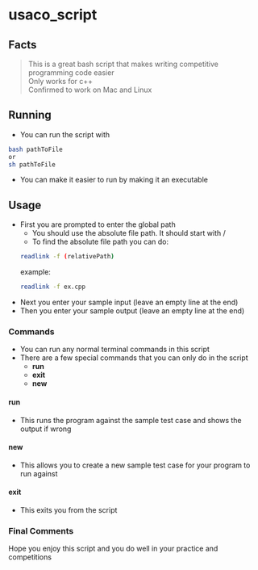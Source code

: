 # usaco_script
## Facts
>This is a great bash script that makes writing competitive programming code easier <br />
>Only works for c++ <br />
> Confirmed to work on Mac and Linux
## Running
- You can run the script with 
```sh
bash pathToFile
or
sh pathToFile
```
- You can make it easier to run by making it an executable
## Usage
- First you are prompted to enter the global path
	- You should use the absolute file path. It should start with /
	- To find the absolute file path you can do:
	```sh
	readlink -f (relativePath)
	```
	example:
	```sh
	readlink -f ex.cpp
	```
- Next you enter your sample input (leave an empty line at the end)
- Then you enter your sample output (leave an empty line at the end)
### Commands
- You can run any normal terminal commands in this script
- There are a few special commands that you can only do in the script
	- **run**
	- **exit**
	- **new**
#### run
- This runs the program against the sample test case and shows the output if wrong
#### new
- This allows you to create a new sample test case for your program to run against
#### exit
- This exits you from the script

### Final Comments
Hope you enjoy this script and you do well in your practice and competitions
